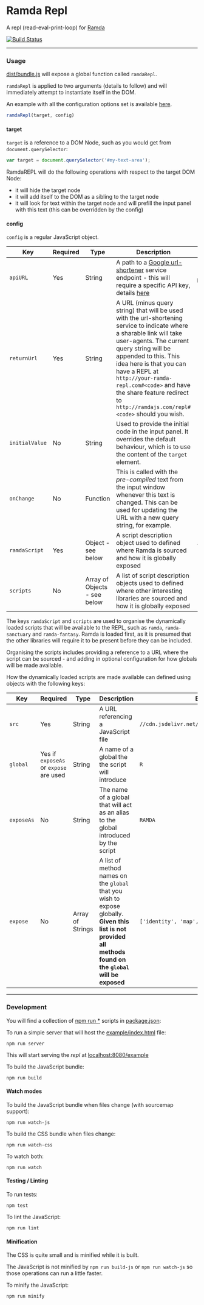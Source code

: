 Ramda Repl
==========

A repl (read-eval-print-loop) for [Ramda](http://ramdajs.com/)

[![Build Status](https://travis-ci.org/ramda/repl.svg?branch=master)](https://travis-ci.org/ramda/repl)

---

### Usage

[dist/bundle.js](dist/bundle.js) will expose a global function called `ramdaRepl`.

`ramdaRepl` is applied to two arguments (details to follow) and will immediately attempt to instantiate itself in the DOM.

An example with all the configuration options set is available [here](example/index.html).

```js
ramdaRepl(target, config)
```

#### target

`target` is a reference to a DOM Node, such as you would get from `document.querySelector`:

```js
var target = document.querySelector('#my-text-area');
```

RamdaREPL will do the following operations with respect to the target DOM Node:

- it will hide the target node
- it will add itself to the DOM as a sibling to the target node
- it will look for text within the target node and will prefill the input panel with this text (this can be overridden by the config)

#### config

`config` is a regular JavaScript object.

|Key|Required|Type|Description|Example|
|---|--------|----|-----------|-------|
|`apiURL`|Yes|String|A path to a [Google url-shortener]( https://developers.google.com/url-shortener/ ) service endpoint - this will require a specific API key, details [here](https://developers.google.com/url-shortener/v1/getting_started)|`'https://www.googleapis.com/urlshortener/v1/url?key=APIKEY'`|
|`returnUrl`|Yes|String|A URL (minus query string) that will be used with the url-shortening service to indicate where a sharable link will take user-agents. The current query string will be appended to this. This idea here is that you can have a REPL at `http://your-ramda-repl.com#<code>` and have the share feature redirect to `http://ramdajs.com/repl#<code>` should you wish.|`'http://ramdajs.com/repl/'`|
|`initialValue`|No|String|Used to provide the initial code in the input panel. It overrides the default behaviour, which is to use the content of the `target` element.|`"identity(1)"`|
|`onChange`|No|Function|This is called with the _pre-compiled_ text from the input window whenever this text is changed. This can be used for updating the URL with a new query string, for example.|```(code) => window.location.hash = URI.encode(code)```|
|`ramdaScript`|Yes|Object - see below|A script description object used to defined where Ramda is sourced and how it is globally exposed|```{ src : '//cdn.jsdelivr.net/ramda/latest/ramda.min.js',global : 'R'}```|
|`scripts`|No|Array of Objects - see below|A list of script description objects used to defined where other interesting libraries are sourced and how it is globally exposed|```[{src:'//wzrd.in/standalone/sanctuary@latest',global: 'sanctuary',exposeAs : 'S'}]```|

The keys `ramdaScript` and `scripts` are used to organise the dynamically loaded scripts that will be available to the REPL, such as `ramda`, `ramda-sanctuary` and `ramda-fantasy`. Ramda is loaded first, as it is presumed that the other libraries will require it to be present before they can be included.

Organising the scripts includes providing a reference to a URL where the script can be sourced - and adding in optional configuration for how globals will be made available.

How the dynamically loaded scripts are made available can defined using objects with the following keys:

|Key|Required|Type|Description|Example|
|---|--------|----|-----------|-------|
|`src` |Yes|String|A URL referencing a JavaScript file|`//cdn.jsdelivr.net/ramda/latest/ramda.min.js`|
|`global`|Yes if `exposeAs` or `expose` are used | String | A name of a global the the script will introduce|`R`|
|`exposeAs`|No|String|The name of a global that will act as an alias to the global introduced by the script|`RAMDA`|
|`expose`|No|Array of Strings|A list of method names on the `global` that you wish to expose globally. **Given this list is not provided all methods found on the `global` will be exposed**|```['identity', 'map', 'filter']```|

---

### Development

You will find a collection of [npm run *](https://docs.npmjs.com/cli/run-script) scripts in [package.json](package.json):

To run a simple server that will host the [example/index.html](example/index.html) file:

`npm run server`

This will start serving the _repl_ at [localhost:8080/example](http://localhost:8080/example)

To build the JavaScript bundle:

`npm run build`

#### Watch modes

To build the JavaScript bundle when files change (with sourcemap support):

`npm run watch-js`

To build the CSS bundle when files change:

`npm run watch-css`

To watch both:

`npm run watch`

#### Testing / Linting

To run tests:

`npm test`

To lint the JavaScript:

`npm run lint`

#### Minification

The CSS is quite small and is minified while it is built.

The JavaScript is not minified by `npm run build-js` or `npm run watch-js` so those operations can run a little faster.

To minify the JavaScript:

`npm run minify`

